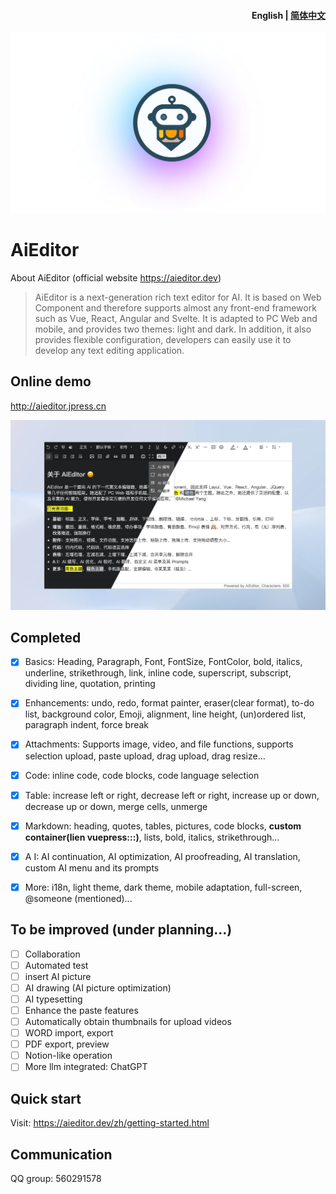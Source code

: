 <h4 align="right"><strong>English</strong> | <a href="./readme.zh.md">简体中文</a></h4>


![banner.png](docs%2Fassets%2Fimage%2Flogo-banner.png)

# AiEditor

About AiEditor (official website https://aieditor.dev)

> AiEditor is a next-generation rich text editor for AI. 
> It is based on Web Component and therefore supports almost any front-end framework 
> such as Vue, React, Angular and Svelte. It is adapted to PC Web and mobile, and provides two themes: light and dark. 
> In addition, it also provides flexible configuration, developers can easily use it to develop any text editing application.

## Online demo

http://aieditor.jpress.cn

![screenshot.png](docs%2Fassets%2Fimage%2Fscreenshot.png)


## Completed

- [x] Basics: Heading, Paragraph, Font, FontSize, FontColor, bold, italics, underline, strikethrough, link, inline code, superscript, subscript, dividing line, quotation, printing
- [x] Enhancements: undo, redo, format painter, eraser(clear format), to-do list, background color, Emoji, alignment, line height, (un)ordered list, paragraph indent, force break
- [x] Attachments: Supports image, video, and file functions, supports selection upload, paste upload, drag upload, drag resize...
- [x] Code: inline code, code blocks, code language selection
- [x] Table: increase left or right, decrease left or right, increase up or down, decrease up or down, merge cells, unmerge
- [x] Markdown: heading, quotes, tables, pictures, code blocks, **custom container(lien vuepress:::)**, lists, bold, italics, strikethrough...
- [x] A I: AI continuation, AI optimization, AI proofreading, AI translation, custom AI menu and its prompts
- [x] More: i18n, light theme, dark theme, mobile adaptation, full-screen, @someone (mentioned)...


## To be improved (under planning...)

- [ ] Collaboration
- [ ] Automated test
- [ ] insert AI picture
- [ ] AI drawing (AI picture optimization)
- [ ] AI typesetting
- [ ] Enhance the paste features
- [ ] Automatically obtain thumbnails for upload videos
- [ ] WORD import, export
- [ ] PDF export, preview
- [ ] Notion-like operation
- [ ] More llm integrated: ChatGPT

## Quick start

Visit: https://aieditor.dev/zh/getting-started.html

## Communication

QQ group: 560291578
